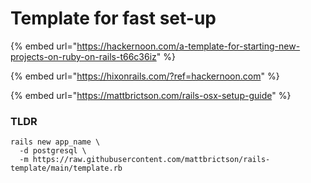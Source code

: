 # Template for fast set-up

{% embed url="https://hackernoon.com/a-template-for-starting-new-projects-on-ruby-on-rails-t66c36iz" %}

{% embed url="https://hixonrails.com/?ref=hackernoon.com" %}

{% embed url="https://mattbrictson.com/rails-osx-setup-guide" %}

### TLDR

```
rails new app_name \
  -d postgresql \
  -m https://raw.githubusercontent.com/mattbrictson/rails-template/main/template.rb
```
